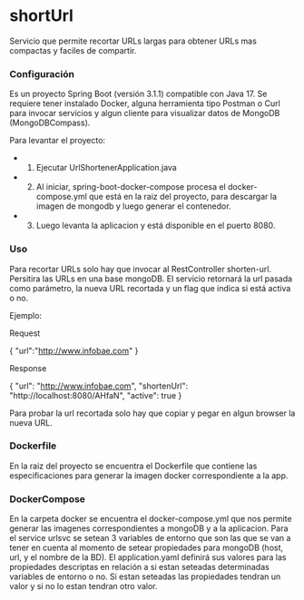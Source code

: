 # shortUrl

Servicio que permite recortar URLs largas para obtener URLs mas compactas y faciles de compartir.


### Configuración

Es un proyecto Spring Boot (versión 3.1.1) compatible con Java 17.
Se requiere tener instalado Docker, alguna herramienta tipo Postman o Curl para invocar servicios y algun cliente para visualizar datos de MongoDB (MongoDBCompass).

Para levantar el proyecto:
 - 1. Ejecutar UrlShortenerApplication.java
 - 2. Al iniciar, spring-boot-docker-compose procesa el docker-compose.yml que está en la raiz del proyecto, para descargar la imagen de mongodb y luego generar el contenedor.
 - 3. Luego levanta la aplicacion y está disponible en el puerto 8080.


### Uso

Para recortar URLs solo hay que invocar al RestController shorten-url.
Persitira las URLs en una base mongoDB.
El servicio retornará la url pasada como parámetro, la nueva URL recortada y un flag que indica si está activa o no.

Ejemplo:

Request

{
    "url":"http://www.infobae.com"
}

Response

{
    "url": "http://www.infobae.com",
    "shortenUrl": "http://localhost:8080/AHfaN",
    "active": true
}

Para probar la url recortada solo hay que copiar y pegar en algun browser la nueva URL.

### Dockerfile

En la raiz del proyecto se encuentra el Dockerfile que contiene las especificaciones para generar la imagen docker correspondiente a la app.

### DockerCompose

En la carpeta docker se encuentra el docker-compose.yml que nos permite generar las imagenes correspondientes a mongoDB y a la aplicacion. 
Para el service urlsvc se setean 3 variables de entorno que son las que se van a tener en cuenta al momento de setear propiedades para mongoDB (host, url, y el nombre de la BD).
El application.yaml definirá sus valores para las propiedades descriptas en relación a si estan seteadas determinadas variables de entorno o no. Si estan seteadas las propiedades tendran un valor y si no lo estan tendran otro valor.









 
